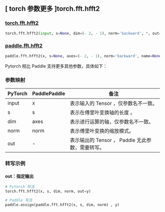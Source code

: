 ## [ torch 参数更多 ]torch.fft.hfft2

### [torch.fft.hfft2](https://pytorch.org/docs/stable/generated/torch.fft.hfft2.html?highlight=torch+fft+hfft2#torch.fft.hfft2)

```python
torch.fft.hfft2(input, s=None, dim=(- 2, - 1), norm='backward', *, out=None)
```

### [paddle.fft.hfft2](https://www.paddlepaddle.org.cn/documentation/docs/zh/develop/api/paddle/fft/hfft2_cn.html)

```python
paddle.fft.hfft2(x, s=None, axes=(- 2, - 1), norm='backward', name=None)
```

Pytorch 相比 Paddle 支持更多其他参数，具体如下：

### 参数映射

| PyTorch                             | PaddlePaddle | 备注                                                                    |
| ----------------------------------- | ------------ | ----------------------------------------------------------------------- |
| input     | x           | 表示输入的 Tensor ，仅参数名不一致。             |
| s     | s           | 表示在傅里叶变换轴的长度 。                         |
| dim       | axes        | 表示进行运算的轴，仅参数名不一致。               |
| norm     | norm           | 表示傅里叶变换的缩放模式。                    |
| out      | -      | 表示输出的 Tensor ， Paddle 无此参数，需要转写。       |

###  转写示例
#### out：指定输出
```python
# Pytorch 写法
torch.fft.hfft2(x, s, dim, norm, out=y)

# Paddle 写法
paddle.assign(paddle.fft.hfft2(x, s, dim, norm) , y)
```
